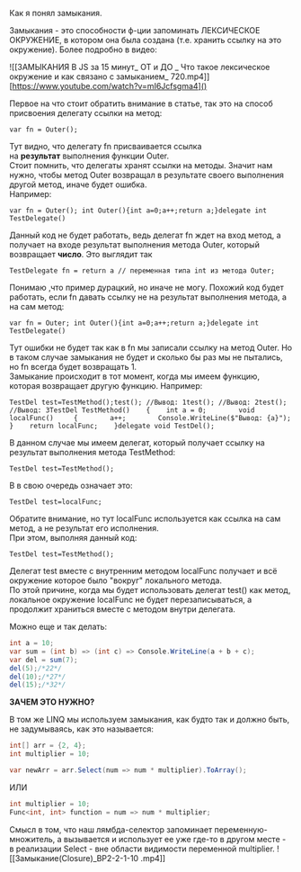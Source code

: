 Как я понял замыкания.  

Замыкания - это способности ф-ции запоминать ЛЕКСИЧЕСКОЕ ОКРУЖЕНИЕ, в котором она была создана (т.е. хранить ссылку на это окружение).
Более подробно в видео:

![[ЗАМЫКАНИЯ В JS за 15 минут_ ОТ и ДО _ Что такое лексическое окружение и как связано с замыканием_ 720.mp4]]
[https://www.youtube.com/watch?v=mI6Jcfsgma4]()

Первое на что стоит обратить внимание в статье, так это на способ присвоения делегату ссылки на метод:  

```
var fn = Outer(); 
```

  
Тут видно, что делегату fn присваивается ссылка на **результат** выполнения функции Outer.  
Стоит помнить, что делегаты хранят ссылки на методы. Значит нам нужно, чтобы метод Outer возвращал в результате своего выполнения другой метод, иначе будет ошибка.  
Например:  

```
var fn = Outer(); int Outer(){int a=0;a++;return a;}delegate int TestDelegate()
```

  
Данный код не будет работать, ведь делегат fn ждет на вход метод, а получает на входе результат выполнения метода Outer, который возвращает **число**. Это выглядит так  

```
TestDelegate fn = return a // переменная типа int из метода Outer; 
```

  
Понимаю ,что пример дурацкий, но иначе не могу. Похожий код будет работать, если fn давать ссылку не на результат выполнения метода, а на сам метод:  

```
var fn = Outer; int Outer(){int a=0;a++;return a;}delegate int TestDelegate()
```

  
Тут ошибки не будет так как в fn мы записали ссылку на метод Outer. Но в таком случае замыкания не будет и сколько бы раз мы не пытались, но fn всегда будет возвращать 1.  
Замыкание происходит в тот момент, когда мы имеем функцию, которая возвращает другую функцию. Например:  

```
TestDel test=TestMethod();test(); //Вывод: 1test(); //Вывод: 2test(); //Вывод: 3TestDel TestMethod()    {    int a = 0;        void localFunc()     {        a++;        Console.WriteLine($"Вывод: {a}");    }    return localFunc;    }delegate void TestDel();
```

  
В данном случае мы имеем делегат, который получает ссылку на результат выполнения метода TestMethod:  

```
TestDel test=TestMethod();
```

  
В в свою очередь означает это:  

```
TestDel test=localFunc;
```

  
Обратите внимание, но тут localFunc используется как ссылка на сам метод, а не результат его исполнения.  
При этом, выполняя данный код:  

```
TestDel test=TestMethod();
```

  
Делегат test вместе с внутренним методом localFunc получает и всё окружение которое было "вокруг" локального метода.  
По этой причине, когда мы будет использовать делегат test() как метод, локальное окружение localFunc не будет перезаписываться, а продолжит храниться вместе с методом внутри делегата.  


Можно еще и так делать:  

```C#
int a = 10;
var sum = (int b) => (int c) => Console.WriteLine(a + b + c);
var del = sum(7);
del(5);/*22*/
del(10);/*27*/
del(15);/*32*/
```

**ЗАЧЕМ ЭТО НУЖНО?**

В том же LINQ мы используем замыкания, как будто так и должно быть, не задумываясь, как это называется:

```C#
int[] arr = {2, 4};
int multiplier = 10;

var newArr = arr.Select(num => num * multiplier).ToArray();
```

ИЛИ
```C#
int multiplier = 10;  
Func<int, int> function = num => num * multiplier;
```

Смысл в том, что наш лямбда-селектор запоминает переменную-множитель, а вызывается и использует ее уже где-то в другом месте - в реализации Select - вне области видимости переменной multiplier.
![[Замыкание(Closure)_BP2-2-1-10 .mp4]]